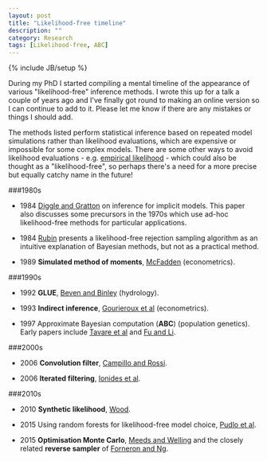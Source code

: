 ```yaml
---
layout: post
title: "Likelihood-free timeline"
description: ""
category: Research
tags: [Likelihood-free, ABC]
---
```

{% include JB/setup %}

During my PhD I started compiling a mental timeline of the appearance of various "likelihood-free" inference methods.
I wrote this up for a talk a couple of years ago and I've finally got round to making an online version so I can continue to add to it.
Please let me know if there are any mistakes or things I should add.

The methods listed perform statistical inference based on repeated model simulations rather than likelihood evaluations, which are expensive or impossible for some complex models.
There are some other ways to avoid likelihood evaluations - e.g. [empirical likelihood](http://www.pnas.org/content/110/4/1321.short) - which could also be thought as a "likelihood-free", so perhaps there's a need for a more precise but equally catchy name in the future!

###1980s

- 1984 [Diggle and Gratton](http://www.jstor.org/stable/2345504) on inference for implicit models. This paper also discusses some precursors in the 1970s which use ad-hoc likelihood-free methods for particular applications.

- 1984 [Rubin](http://projecteuclid.org/euclid.aos/1176346785) presents a likelihood-free rejection sampling algorithm as an intuitive explanation of Bayesian methods, but not as a practical method.

- 1989 **Simulated method of moments**, [McFadden](http://www.jstor.org/stable/1913621) (econometrics).

###1990s

- 1992 **GLUE**, [Beven and Binley](http://onlinelibrary.wiley.com/doi/10.1002/hyp.3360060305/abstract) (hydrology).

- 1993 **Indirect inference**, [Gourieroux et al](http://onlinelibrary.wiley.com/doi/10.1002/jae.3950080507/abstract) (econometrics).

- 1997 Approximate Bayesian computation (**ABC**) (population genetics). Early papers include [Tavare et al](http://www.genetics.org/content/145/2/505.short) and [Fu and Li](http://mbe.oxfordjournals.org/content/14/2/195.short).

###2000s

- 2006 **Convolution filter**, [Campillo and Rossi](http://ieeexplore.ieee.org/xpls/abs_all.jsp?arnumber=4177291).

- 2006 **Iterated filtering**, [Ionides et al](http://www.pnas.org/content/103/49/18438.short).

###2010s

- 2010 **Synthetic likelihood**, [Wood](http://www.nature.com/nature/journal/v466/n7310/abs/nature09319.html).

- 2015 Using random forests for likelihood-free model choice, [Pudlo et al](http://bioinformatics.oxfordjournals.org/content/early/2015/12/23/bioinformatics.btv684.abstract).

- 2015 **Optimisation Monte Carlo**, [Meeds and Welling](http://papers.nips.cc/paper/5881-optimization-monte-carlo-efficient-and-embarrassingly-parallel-likelihood-free-inference) and the closely related **reverse sampler** of [Forneron and Ng](http://arxiv.org/abs/1506.04017).

